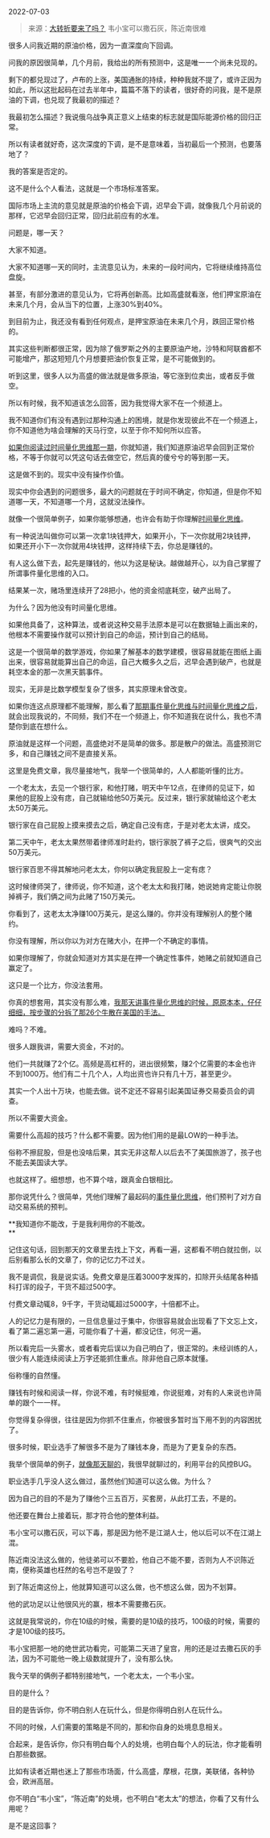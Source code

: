 2022-07-03

> 来源：[大转折要来了吗？](http://mp.weixin.qq.com/s?__biz=MzU0MjYwNDU2Mw==&mid=2247506889&idx=1&sn=6b9374ac10617811e8e4ea872a3e21d4&chksm=fb1ab7b5cc6d3ea3f335eeaaf39d1fbbf4869324a250d6f6ec213e03a898d657afe6794c4dc2&scene=27#wechat_redirect)
> 韦小宝可以撒石灰，陈近南很难

很多人问我近期的原油价格，因为一直深度向下回调。  

  

问我的原因很简单，几个月前，我给出的所有预测中，这是唯一一个尚未兑现的。

  

剩下的都兑现过了，卢布的上涨，美国通胀的持续，种种我就不提了，或许正因为如此，所以这批起码在过去半年中，篇篇不落下的读者，很好奇的问我，是不是原油的下调，也兑现了我最初的描述？  

  

我最初怎么描述？我说俄乌战争真正意义上结束的标志就是国际能源价格的回归正常。

  

所以有读者就好奇，这次深度的下调，是不是意味着，当初最后一个预测，也要落地了？  

  

我的答案是否定的。  

  

这不是什么个人看法，这就是一个市场标准答案。  

  

国际市场上主流的意见就是原油的价格会下调，迟早会下调，就像我几个月前说的那样，它迟早会回归正常，回归此前应有的水准。

  

问题是，哪一天？

  

大家不知道。

  

大家不知道哪一天的同时，主流意见认为，未来的一段时间内，它将继续维持高位盘旋。  

  

甚至，有部分激进的意见认为，它将再创新高。比如高盛就看涨，他们押宝原油在未来几个月，会从当下的位置，上涨30%到40%。

  

到目前为止，我还没有看到任何观点，是押宝原油在未来几个月，跌回正常价格的。  

  

其实这些判断都很正常，因为除了俄罗斯之外的主要原油产地，沙特和阿联酋都不可能增产，那这短短几个月想要把油价恢复正常，是不可能做到的。

  

听到这里，很多人以为高盛的做法就是做多原油，等它涨到位卖出，或者反手做空。  

  

所以有时候，我不知道该怎么回答，因为我觉得大家不在一个频道上。  

  

我不知道你们有没有遇到过那种沟通上的困境，就是你发现彼此不在一个频道上，你不知道他为啥会理解的天马行空，以至于你不知何所以应答。  

  

[如果你阅读过时间量化思维那一期](http://mp.weixin.qq.com/s?__biz=MzU0MjYwNDU2Mw==&mid=2247506879&idx=1&sn=2a602cf6b0a62299d0f31f4245bf6d4a&chksm=fb1ab7c3cc6d3ed5745e86df1949f62052665f96a8e3925d3b1cbc08a894c42e7e1a4b7cad49&scene=21#wechat_redirect)，你就知道，我们知道原油迟早会回到正常价格，不等于你就可以凭这句话去做空它，然后真的傻兮兮的等到那一天。

  

这是做不到的。现实中没有操作价值。

  

现实中你会遇到的问题很多，最大的问题就在于时间不确定，你知道，但是你不知道哪一天，不知道哪一个月，这就没法操作。  

  

就像一个很简单例子，如果你能够想通，也许会有助于你理解[时间量化思维](http://mp.weixin.qq.com/s?__biz=MzU0MjYwNDU2Mw==&mid=2247506879&idx=1&sn=2a602cf6b0a62299d0f31f4245bf6d4a&chksm=fb1ab7c3cc6d3ed5745e86df1949f62052665f96a8e3925d3b1cbc08a894c42e7e1a4b7cad49&scene=21#wechat_redirect)。  

  

有一种说法叫做你可以第一次拿1块钱押大，如果开小，下一次你就用2块钱押，如果还开小下一次你就用4块钱押，这样持续下去，你总是赚钱的。  

  

有人这么做下去，起先是赚钱的，他以为这是秘诀。越做越开心，以为自己掌握了所谓事件量化思维的入口。  

  

结果某一次，赌场里连续开了28把小，他的资金彻底耗空，破产出局了。

  

为什么？因为他没有时间量化思维。  

  

如果他具备了，这种算法，或者说这种交易手法原本是可以在数据轴上画出来的，他根本不需要操作就可以预计到自己的命运，预计到自己的结局。

  

这是一个很简单的数学游戏，你如果了解基本的数学建模，很容易就能在图纸上画出来，很容易就能算出自己的命运，自己大概多久之后，迟早会遇到破产，也就是耗空本金的那一次黑天鹅事件。  

  

现实，无非是比数学模型复杂了很多，其实原理未曾改变。  

  

如果你连这点原理都不能理解，那么看了[那期事件量化思维与时间量化思维之后](http://mp.weixin.qq.com/s?__biz=MzU0MjYwNDU2Mw==&mid=2247506879&idx=1&sn=2a602cf6b0a62299d0f31f4245bf6d4a&chksm=fb1ab7c3cc6d3ed5745e86df1949f62052665f96a8e3925d3b1cbc08a894c42e7e1a4b7cad49&scene=21#wechat_redirect)，就会出现我说的，不同频，我们不在一个频道上，你不知道我在说什么，我也不清楚你到底在想什么。

  

原油就是这样一个问题，高盛绝对不是简单的做多。那是散户的做法。高盛预测它多，和自己赚钱之间不是直接关系。  

  

这里是免费文章，我尽量接地气，我举一个很简单的，人人都能听懂的比方。

  

一个老太太，去见一个银行家，和他打赌，明天中午12点，在律师的见证下，如果他的屁股上没有痣，自己就输给他50万美元。反过来，银行家就输给这个老太太50万美元。  

  

银行家在自己屁股上摸来摸去之后，确定自己没有痣，于是对老太太讲，成交。  

  

第二天中午，老太太果然带着律师准时赴约，银行家脱了裤子之后，很爽气的交出50万美元。

  

银行家百思不得其解地问老太太，你何以确定我屁股上一定有痣？

  

这时候律师哭了，律师说，你不知道，这个老太太和我打赌，她说她肯定能让你脱掉裤子，我们俩之间为此赌了150万美元。

  

你看到了，这老太太净赚100万美元，是这么赚的。你并没有理解别人的整个赌约。

  

你没有理解，所以你以为对方在赌大小，在押一个不确定的事情。  

  

如果你理解了，你就会知道对方其实是在押一个确定性事件，她赌之前就知道自己赢定了。

  

这只是一个比方，你没法套用。  

  

你真的想套用，其实没有那么难，[我那天讲事件量化思维的时候，原原本本，仔仔细细，按步骤的分拆了那26个牛散在美国的手法。  
](http://mp.weixin.qq.com/s?__biz=MzU0MjYwNDU2Mw==&mid=2247506879&idx=1&sn=2a602cf6b0a62299d0f31f4245bf6d4a&chksm=fb1ab7c3cc6d3ed5745e86df1949f62052665f96a8e3925d3b1cbc08a894c42e7e1a4b7cad49&scene=21#wechat_redirect)

  

难吗？不难。  

  

很多人跟我讲，需要大资金，不对的。  

  

他们一共就赚了2个亿。高频是高杠杆的，进出很频繁，赚2个亿需要的本金也许不到1000万。他们有二十几个人，人均出资也许只有几十万，甚至更少。

  

其实一个人出十万块，也能去做。说不定还不容易引起美国证券交易委员会的调查。  

  

所以不需要大资金。

  

需要什么高超的技巧？什么都不需要。因为他们用的是最LOW的一种手法。  

  

俗称不擦屁股，但是也没啥后果，其实无非这帮人以后去不了美国旅游了，孩子也不能去美国读大学。  

  

也就这样了。细想想，也不算个啥，跟真金白银相比。

  

那你说凭什么？很简单，凭他们理解了最起码的[事件量化思维](http://mp.weixin.qq.com/s?__biz=MzU0MjYwNDU2Mw==&mid=2247506879&idx=1&sn=2a602cf6b0a62299d0f31f4245bf6d4a&chksm=fb1ab7c3cc6d3ed5745e86df1949f62052665f96a8e3925d3b1cbc08a894c42e7e1a4b7cad49&scene=21#wechat_redirect)，他们预判了对方自动交易系统的预判。  

  

 **我知道你不能改，于是我利用你的不能改。  
**

  

记住这句话，回到那天的文章里去找上下文，再看一遍，这都看不明白就拉倒，以后别看那么长的文章了，你的记忆力不过关。  

  

我不是调侃，我是说实话。免费文章是压着3000字发挥的，扣除开头结尾各种插科打诨的段子，干货不超过500字。  

  

付费文章动辄8，9千字，干货动辄超过5000字，十倍都不止。  

  

人的记忆力是有限的，一旦信息量过于集中，你很容易就会出现看了下文忘上文，看了第二遍忘第一遍，可能你看了十遍，都没记住，何况一遍。  

  

所以看完后一头雾水，或者看完后误以为自己明白了，很正常的。未经训练的人，很少有人能连续阅读上万字还能抓住重点。除非他自己原本就懂。  

  

俗称懂的自然懂。

  

赚钱有时候和阅读一样，你说不难，有时候挺难，你说挺难，对有的人来说也许简单的跟个一一样。  

  

你觉得复杂得很，往往是因为你抓不住重点，你被很多暂时当下用不到的内容困扰了。

  

很多时候，职业选手了解很多不是为了赚钱本身，而是为了更复杂的东西。  

  

我举个很简单的例子，[就像那天聊的](http://mp.weixin.qq.com/s?__biz=MzU0MjYwNDU2Mw==&mid=2247506879&idx=1&sn=2a602cf6b0a62299d0f31f4245bf6d4a&chksm=fb1ab7c3cc6d3ed5745e86df1949f62052665f96a8e3925d3b1cbc08a894c42e7e1a4b7cad49&scene=21#wechat_redirect)，我很早就聊过的，利用平台的风控BUG。  

  

职业选手几乎没人这么做过，虽然他们知道可以这么做。为什么？  

  

因为自己的目的不是为了赚他个三五百万，买套房，从此打工去，不是的。  

  

他还要在舞台上接着玩，那才符合他的整体利益。

  

韦小宝可以撒石灰，可以下毒，那是因为他不是江湖人士，他以后可以不在江湖上混。  

  

陈近南没法这么做的，他徒弟可以不要脸，他自己不能不要，否则为人不识陈近南，便称英雄也枉然的名号岂不是毁了？

  

到了陈近南这份上，他就算知道可以这么做，也不想这么做，因为不划算。  

  

他的武功足以让他很风光的赢，根本不需要撒石灰。

  

这就是我常说的，你在10级的时候，需要的是10级的技巧，100级的时候，需要的才是100级的技巧。

  

韦小宝把那一地的绝世武功看完，可能第二天进了皇宫，用的还是过去撒石灰的手法，因为不可能他一晚上级数就提升了，没有那么快。

  

我今天举的俩例子都特别接地气，一个老太太，一个韦小宝。  

  

目的是什么？

  

目的是告诉你，你不明白别人在玩什么，但是你得明白别人在玩什么。

  

不同的时候，人们需要的策略是不同的，那和你自身的处境息息相关。

  

合起来，是告诉你，你只有明白每个人的处境，也明白每个人的玩法，你才能看明白那些数据。

  

比如有读者近期也迷上了那些市场面，什么高盛，摩根，花旗，美联储，各种协会，欧洲高层。  

  

你不明白“韦小宝”，“陈近南”的处境，也不明白“老太太”的想法，你看了又有什么用呢？  

  

是不是这回事？

